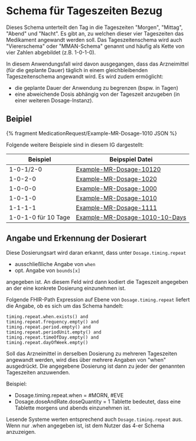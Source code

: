 # Schema für Tageszeiten Bezug

Dieses Schema unterteilt den Tag in die Tageszeiten "Morgen", "Mittag", "Abend" und "Nacht".
Es gibt an, zu welchen dieser vier Tageszeiten das Medikament angewandt werden soll. Das Tageszeitenschema wird auch "Viererschema" oder "MMAN-Schema" genannt und häufig als Kette von vier Zahlen abgebildet (z.B. 1-0-1-0). 

In diesem Anwendungsfall wird davon ausgegangen, dass das Arzneimittel (für die geplante Dauer) täglich in einem gleichbleibenden Tageszeitenschema angewandt wird. Es wird zudem ermöglicht:

- die geplante Dauer der Anwendung zu begrenzen (bspw. in Tagen)
- eine abweichende Dosis abhängig von der Tageszeit anzugeben (in einer weiteren Dosage-Instanz).

## Beipiel

{% fragment MedicationRequest/Example-MR-Dosage-1010 JSON %}

Folgende weitere Beispiele sind in diesem IG dargestellt:

| Beispiel    | Beipspiel Datei |
| -------- | ------- |
| 1-0-1/2-0  | [Example-MR-Dosage-10120](./MedicationRequest-Example-MR-Dosage-10120.html)    |
| 1-0-2-0 | [Example-MR-Dosage-1020](./MedicationRequest-Example-MR-Dosage-1020.html)     |
| 1-0-0-0    | [Example-MR-Dosage-1000](./MedicationRequest-Example-MR-Dosage-1000.html)    |
| 1-0-1-0    | [Example-MR-Dosage-1010](./MedicationRequest-Example-MR-Dosage-1010.html)    |
| 1-1-1-1    | [Example-MR-Dosage-1111](./MedicationRequest-Example-MR-Dosage-1111.html)    |
| 1-0-1-0 für 10 Tage   | [Example-MR-Dosage-1010-10-Days](./MedicationRequest-Example-MR-Dosage-1010-10-Days.html)    |

## Angabe und Erkennung der Dosierart

Diese Dosierungsart wird daran erkannt, dass unter `Dosage.timing.repeat`

- ausschließliche Angabe von `when`
- opt. Angabe von `bounds[x]`
  
angegeben ist. An diesem Feld wird dann kodiert die Tageszeit angegeben an der eine konkrete Dosierung einzunehmen ist.

Folgende FHIR-Path Expression auf Ebene von `Dosage.timing.repeat` liefert die Angabe, ob es sich um das Schema handelt:

```
timing.repeat.when.exists() and
timing.repeat.frequency.empty() and
timing.repeat.period.empty() and
timing.repeat.periodUnit.empty() and
timing.repeat.timeOfDay.empty() and
timing.repeat.dayOfWeek.empty()
```

Soll das Arzneimittel in derselben Dosierung zu mehreren Tageszeiten angewandt werden, wird dies über mehrere Angaben von "when" ausgedrückt. Die angegebene Dosierung ist dann zu jeder der genannten Tageszeiten anzuwenden. 

Beispiel:
- Dosage.timing.repeat.when = #MORN, #EVE
- Dosage.doseAndRate.doseQuantity = 1 Tablette
bedeutet, dass eine Tablette morgens und abends einzunehmen ist.

Lesende Systeme werten entsprechend auch `Dosage.timing.repeat` aus. Wenn nur .when angegeben ist, ist dem Nutzer das 4-er Schema anzuzeigen.
